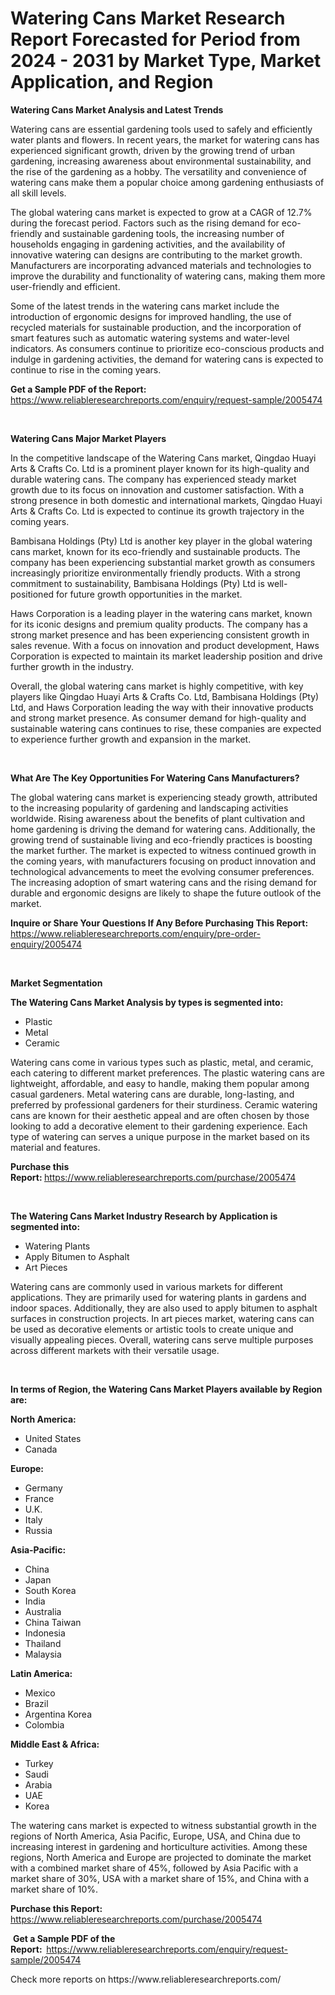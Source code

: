 <p><h1>Watering Cans Market Research Report Forecasted for Period from 2024 -  2031 by Market Type, Market Application, and Region</h1></p><p><strong>Watering Cans Market Analysis and Latest Trends</strong></p>
<p><p>Watering cans are essential gardening tools used to safely and efficiently water plants and flowers. In recent years, the market for watering cans has experienced significant growth, driven by the growing trend of urban gardening, increasing awareness about environmental sustainability, and the rise of the gardening as a hobby. The versatility and convenience of watering cans make them a popular choice among gardening enthusiasts of all skill levels.</p><p>The global watering cans market is expected to grow at a CAGR of 12.7% during the forecast period. Factors such as the rising demand for eco-friendly and sustainable gardening tools, the increasing number of households engaging in gardening activities, and the availability of innovative watering can designs are contributing to the market growth. Manufacturers are incorporating advanced materials and technologies to improve the durability and functionality of watering cans, making them more user-friendly and efficient.</p><p>Some of the latest trends in the watering cans market include the introduction of ergonomic designs for improved handling, the use of recycled materials for sustainable production, and the incorporation of smart features such as automatic watering systems and water-level indicators. As consumers continue to prioritize eco-conscious products and indulge in gardening activities, the demand for watering cans is expected to continue to rise in the coming years.</p></p>
<p><strong>Get a Sample PDF of the Report:&nbsp;</strong> <a href="https://www.reliableresearchreports.com/enquiry/request-sample/2005474">https://www.reliableresearchreports.com/enquiry/request-sample/2005474</a></p>
<p>&nbsp;</p>
<p><strong>Watering Cans Major Market Players</strong></p>
<p><p>In the competitive landscape of the Watering Cans market, Qingdao Huayi Arts & Crafts Co. Ltd is a prominent player known for its high-quality and durable watering cans. The company has experienced steady market growth due to its focus on innovation and customer satisfaction. With a strong presence in both domestic and international markets, Qingdao Huayi Arts & Crafts Co. Ltd is expected to continue its growth trajectory in the coming years.</p><p>Bambisana Holdings (Pty) Ltd is another key player in the global watering cans market, known for its eco-friendly and sustainable products. The company has been experiencing substantial market growth as consumers increasingly prioritize environmentally friendly products. With a strong commitment to sustainability, Bambisana Holdings (Pty) Ltd is well-positioned for future growth opportunities in the market.</p><p>Haws Corporation is a leading player in the watering cans market, known for its iconic designs and premium quality products. The company has a strong market presence and has been experiencing consistent growth in sales revenue. With a focus on innovation and product development, Haws Corporation is expected to maintain its market leadership position and drive further growth in the industry.</p><p>Overall, the global watering cans market is highly competitive, with key players like Qingdao Huayi Arts & Crafts Co. Ltd, Bambisana Holdings (Pty) Ltd, and Haws Corporation leading the way with their innovative products and strong market presence. As consumer demand for high-quality and sustainable watering cans continues to rise, these companies are expected to experience further growth and expansion in the market.</p></p>
<p>&nbsp;</p>
<p><strong>What Are The Key Opportunities For Watering Cans Manufacturers?</strong></p>
<p><p>The global watering cans market is experiencing steady growth, attributed to the increasing popularity of gardening and landscaping activities worldwide. Rising awareness about the benefits of plant cultivation and home gardening is driving the demand for watering cans. Additionally, the growing trend of sustainable living and eco-friendly practices is boosting the market further. The market is expected to witness continued growth in the coming years, with manufacturers focusing on product innovation and technological advancements to meet the evolving consumer preferences. The increasing adoption of smart watering cans and the rising demand for durable and ergonomic designs are likely to shape the future outlook of the market.</p></p>
<p><strong>Inquire or Share Your Questions If Any Before Purchasing This Report:</strong> <a href="https://www.reliableresearchreports.com/enquiry/pre-order-enquiry/2005474">https://www.reliableresearchreports.com/enquiry/pre-order-enquiry/2005474</a></p>
<p>&nbsp;</p>
<p><strong>Market Segmentation</strong></p>
<p><strong>The Watering Cans Market Analysis by types is segmented into:</strong></p>
<p><ul><li>Plastic</li><li>Metal</li><li>Ceramic</li></ul></p>
<p><p>Watering cans come in various types such as plastic, metal, and ceramic, each catering to different market preferences. The plastic watering cans are lightweight, affordable, and easy to handle, making them popular among casual gardeners. Metal watering cans are durable, long-lasting, and preferred by professional gardeners for their sturdiness. Ceramic watering cans are known for their aesthetic appeal and are often chosen by those looking to add a decorative element to their gardening experience. Each type of watering can serves a unique purpose in the market based on its material and features.</p></p>
<p><strong>Purchase this Report:&nbsp;</strong><a href="https://www.reliableresearchreports.com/purchase/2005474">https://www.reliableresearchreports.com/purchase/2005474</a></p>
<p>&nbsp;</p>
<p><strong>The Watering Cans Market Industry Research by Application is segmented into:</strong></p>
<p><ul><li>Watering Plants</li><li>Apply Bitumen to Asphalt</li><li>Art Pieces</li></ul></p>
<p><p>Watering cans are commonly used in various markets for different applications. They are primarily used for watering plants in gardens and indoor spaces. Additionally, they are also used to apply bitumen to asphalt surfaces in construction projects. In art pieces market, watering cans can be used as decorative elements or artistic tools to create unique and visually appealing pieces. Overall, watering cans serve multiple purposes across different markets with their versatile usage.</p></p>
<p>&nbsp;</p>
<p><strong>In terms of Region, the Watering Cans Market Players available by Region are:</strong></p>
<p>
    <p> <strong> North America: </strong>
        <ul>
            <li>United States</li>
            <li>Canada</li>
        </ul>
        </p> 
    <p> <strong> Europe: </strong>
        <ul>
            <li>Germany</li>
            <li>France</li>
            <li>U.K.</li>
            <li>Italy</li>
            <li>Russia</li>
        </ul>
        </p> 
    <p> <strong> Asia-Pacific: </strong>
        <ul>
            <li>China</li>
            <li>Japan</li>
            <li>South Korea</li>
            <li>India</li>
            <li>Australia</li>
            <li>China Taiwan</li>
            <li>Indonesia</li>
            <li>Thailand</li>
            <li>Malaysia</li>
        </ul>
        </p> 
    <p> <strong> Latin America: </strong>
        <ul>
            <li>Mexico</li>
            <li>Brazil</li>
            <li>Argentina Korea</li>
            <li>Colombia</li>
        </ul>
        </p> 
    <p> <strong> Middle East & Africa: </strong>
        <ul>
            <li>Turkey</li>
            <li>Saudi</li>
            <li>Arabia</li>
            <li>UAE</li>
            <li>Korea</li>
        </ul>
    </p>
    </p>
<p><p>The watering cans market is expected to witness substantial growth in the regions of North America, Asia Pacific, Europe, USA, and China due to increasing interest in gardening and horticulture activities. Among these regions, North America and Europe are projected to dominate the market with a combined market share of 45%, followed by Asia Pacific with a market share of 30%, USA with a market share of 15%, and China with a market share of 10%.</p></p>
<p><strong>Purchase this Report: </strong><a href="https://www.reliableresearchreports.com/purchase/2005474">https://www.reliableresearchreports.com/purchase/2005474</a></p>
<p>&nbsp;<strong>Get a Sample PDF of the Report:&nbsp;&nbsp;</strong><a href="https://www.reliableresearchreports.com/enquiry/request-sample/2005474">https://www.reliableresearchreports.com/enquiry/request-sample/2005474</a></p>
<p><strong></strong></p>
<p>Check more reports on https://www.reliableresearchreports.com/</p>